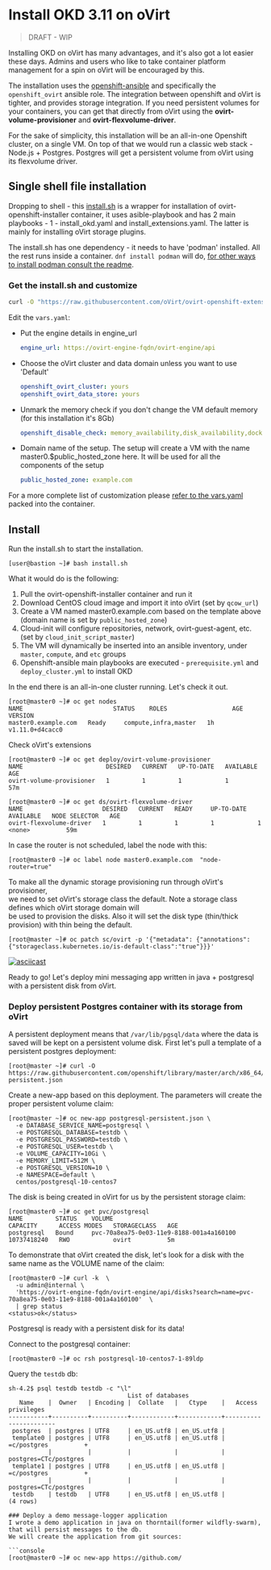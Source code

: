 # Install OKD 3.11 on oVirt

> DRAFT - WIP

Installing OKD on oVirt has many advantages, and it's also got a lot easier these days. Admins and users who like to take container platform management for a spin on oVirt will be encouraged by this.

The installation uses the [openshift-ansible](https://github.com/openshift/openshift-ansible) and specifically the `openshift_ovirt` ansible role. The integration between openshift and oVirt is tighter, and provides storage integration. If you need persistent volumes for your containers, you can get that directly from oVirt using the **ovirt-volume-provisioner** and **ovirt-flexvolume-driver**.

For the sake of simplicity, this installation will be an all-in-one Openshift cluster, on a single VM. On top of that
we would run a classic web stack - Node.js + Postgres. Postgres will get a persistent volume from oVirt using its flexvolume driver.

## Single shell file installation

Dropping to shell - this [install.sh](https://github.com/oVirt/ovirt-openshift-extensions/blob/master/automation/ci/install.sh) is a wrapper for installation of ovirt-openshift-installer container, it uses asible-playbook and has 2 main playbooks - 1 - install_okd.yaml and install_extensions.yaml. The latter is mainly for installing oVirt storage plugins.

The install.sh has one dependency - it needs to have 'podman' installed. All the rest runs inside a container.
`dnf install podman` will do, [for other ways to install podman consult the readme](https://github.com/containers/libpod/blob/master/docs/tutorials/podman_tutorial.md).

### Get the install.sh and customize
```bash
curl -O "https://raw.githubusercontent.com/oVirt/ovirt-openshift-extensions/master/automation/ci/{install.sh,vars.yaml}"
```

Edit the `vars.yaml`:

- Put the engine details in engine_url
  ```yaml
  engine_url: https://ovirt-engine-fqdn/ovirt-engine/api
  ```

- Choose the oVirt cluster and data domain unless you want to use 'Default'
  ```yaml
  openshift_ovirt_cluster: yours
  openshift_ovirt_data_store: yours
   ```

- Unmark the memory check if you don't change the VM default memory (for this installation it's 8Gb)
  ```yaml
  openshift_disable_check: memory_availability,disk_availability,docker_image_availability
  ```

- Domain name of the setup. The setup will create a VM with the name master0.$public_hosted_zone here. It will
  be used for all the components of the setup
  ```yaml
  public_hosted_zone: example.com
  ```

For a more complete list of customization please [refer to the vars.yaml](https://github.com/oVirt/ovirt-openshift-extensions/blob/master/automation/ci/vars.yaml) packed into the container.

## Install

Run the install.sh to start the installation.

```console
[user@bastion ~]# bash install.sh
```

What it would do is the following:
1. Pull the ovirt-openshift-installer container and run it
2. Download CentOS cloud image and import it into oVirt (set by `qcow_url`)
3. Create a VM named master0.example.com based on the template above (domain name is set by `public_hosted_zone`)
4. Cloud-init will configure repositories, network, ovirt-guest-agent, etc. (set by `cloud_init_script_master`)
5. The VM will dynamically be inserted into an ansible inventory, under `master`, `compute`, and `etc` groups
6. Openshift-ansible main playbooks are executed - `prerequisite.yml` and `deploy_cluster.yml` to install OKD

In the end there is an all-in-one cluster running. Let's check it out.


```console
[root@master0 ~]# oc get nodes
NAME                         STATUS    ROLES                  AGE       VERSION
master0.example.com   Ready     compute,infra,master   1h        v1.11.0+d4cacc0
```

Check oVirt's extensions
```console
[root@master0 ~]# oc get deploy/ovirt-volume-provisioner
NAME                       DESIRED   CURRENT   UP-TO-DATE   AVAILABLE   AGE
ovirt-volume-provisioner   1         1         1            1           57m

[root@master0 ~]# oc get ds/ovirt-flexvolume-driver
NAME                      DESIRED   CURRENT   READY     UP-TO-DATE   AVAILABLE   NODE SELECTOR   AGE
ovirt-flexvolume-driver   1         1         1         1            1           <none>          59m
```

In case the router is not scheduled, label the node with this:
```console
[root@master0 ~]# oc label node master0.example.com  "node-router=true"
```

To make all the dynamic storage provisioning run through oVirt's provisioner, \
we need to set oVirt's storage class the default. Note a storage class defines which oVirt storage domain will \
be used to provision the disks. Also it will set the disk type (thin/thick provision) with thin being the default.

```console
[root@master ~]# oc patch sc/ovirt -p '{"metadata": {"annotations":{"storageclass.kubernetes.io/is-default-class":"true"}}}'
```

[![asciicast](https://asciinema.org/a/219956.svg)](https://asciinema.org/a/219956)

Ready to go! Let's deploy mini messaging app written in java + postgresql with a persistent disk from oVirt.

### Deploy persistent Postgres container with its storage from oVirt

A persistent deployment means that `/var/lib/pgsql/data` where the data is saved will be kept on a persistent
volume disk. First let's pull a template of a persistent postgres deployment:

```console
[root@master ~]# curl -O https://raw.githubusercontent.com/openshift/library/master/arch/x86_64/official/postgresql/templates/postgresql-persistent.json
```

Create a new-app based on this deployment. The parameters will create the proper persistent volume claim:

```console
[root@master ~]# oc new-app postgresql-persistent.json \
  -e DATABASE_SERVICE_NAME=postgresql \
  -e POSTGRESQL_DATABASE=testdb \
  -e POSTGRESQL_PASSWORD=testdb \
  -e POSTGRESQL_USER=testdb \
  -e VOLUME_CAPACITY=10Gi \
  -e MEMORY_LIMIT=512M \
  -e POSTGRESQL_VERSION=10 \
  -e NAMESPACE=default \
  centos/postgresql-10-centos7
```

The disk is being created in oVirt for us by the persistent storage claim:

```console
[root@master0 ~]# oc get pvc/postgresql
NAME         STATUS    VOLUME                                     CAPACITY      ACCESS MODES   STORAGECLASS   AGE
postgresql   Bound     pvc-70a8ea75-0e03-11e9-8188-001a4a160100   10737418240   RWO            ovirt          5m
```

To demonstrate that oVirt created the disk, let's look for a disk with the same name as the VOLUME name of the claim:

```console
[root@master0 ~]# curl -k  \
  -u admin@internal \
  'https://ovirt-engine-fqdn/ovirt-engine/api/disks?search=name=pvc-70a8ea75-0e03-11e9-8188-001a4a160100'  \
  | grep status
<status>ok</status>
```

Postgresql is ready with a persistent disk for its data!

Connect to the postgresql container:
```console
[root@master0 ~]# oc rsh postgresql-10-centos7-1-89ldp
```

Query the `testdb` db:
```console
sh-4.2$ psql testdb testdb -c "\l"
                                 List of databases
   Name    |  Owner   | Encoding |  Collate   |   Ctype    |   Access privileges
-----------+----------+----------+------------+------------+-----------------------
 postgres  | postgres | UTF8     | en_US.utf8 | en_US.utf8 |
 template0 | postgres | UTF8     | en_US.utf8 | en_US.utf8 | =c/postgres          +
           |          |          |            |            | postgres=CTc/postgres
 template1 | postgres | UTF8     | en_US.utf8 | en_US.utf8 | =c/postgres          +
           |          |          |            |            | postgres=CTc/postgres
 testdb    | testdb   | UTF8     | en_US.utf8 | en_US.utf8 |
(4 rows)

### Deploy a demo message-logger application
I wrote a demo application in java on thorntail(former wildfly-swarm), that will persist messages to the db.
We will create the application from git sources:

```console
[root@master0 ~]# oc new-app https://github.com/
```

